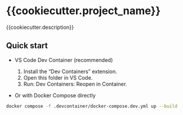 # {{cookiecutter.project_name}}

{{cookiecutter.description}}

## Quick start

- VS Code Dev Container (recommended)
  1. Install the “Dev Containers” extension.
  2. Open this folder in VS Code.
  3. Run: Dev Containers: Reopen in Container.

- Or with Docker Compose directly
```bash
docker compose -f .devcontainer/docker-compose.dev.yml up --build
```
